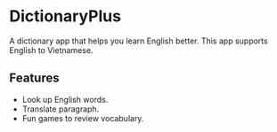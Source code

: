 # DictionaryPlus

A dictionary app that helps you learn English better. This app supports English to Vietnamese.

## Features
- Look up English words.
- Translate paragraph.
- Fun games to review vocabulary.

